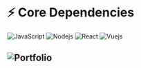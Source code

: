 # ⚡ Core Dependencies
![JavaScript](https://img.shields.io/badge/-JavaScript-F0F8FF?style=flat-square&logo=javascript) 
![Nodejs](https://img.shields.io/badge/-Nodejs-F0F8FF?style=flat-square&logo=Node.js) 
![React](https://img.shields.io/badge/-React-F0F8FF?style=flat-square&logo=react) 
![Vuejs](https://img.shields.io/badge/-Vuejs-F0F8FF?style=flat&logo=Vue.js) 

## ![Portfolio](https://vinayjs.github.io/) 
